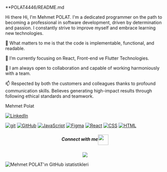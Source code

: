**POLAT4446/README.md

Hi there
Hi, I'm Mehmet POLAT. I'm a dedicated programmer on the path to becoming a professional in software development, driven by determination and passion. I constantly strive to improve myself and embrace learning new technologies.

👀 What matters to me is that the code is implementable, functional, and readable.

🌱 I’m currently focusing on React, Front-end ve Flutter Technologies.

👯 I am always open to collaboration and capable of working harmoniously with a team.

📫 Respected by both the customers and colleagues thanks to profound communication skills. Believes generating high-impact results through following ethical standards and teamwork.

Mehmet Polat

[![LinkedIn](https://img.shields.io/badge/--0077B5?logo=linkedin&logoColor=white)](https://www.linkedin.com/in/mehmetpolat46/)

[![git](https://img.shields.io/badge/--F05032?logo=git&logoColor=ffffff)](http://git-scm.com/)
[![GitHub](https://badgen.net/badge/icon/github?icon=github&label)](https://github.com/mehmetpolat46/)
[![JavaScript](https://img.shields.io/badge/--F7DF1E?logo=javascript&logoColor=000)](https://www.javascript.com/)
[![Figma](https://img.shields.io/badge/--F24E1E?logo=figma&logoColor=ffffff)](https://www.figma.com/)
[![React](https://img.shields.io/badge/--61DAFB?logo=react&logoColor=000)](https://reactjs.org/)
[![CSS](https://img.shields.io/badge/--1572B6?logo=css3&logoColor=white)](https://www.w3schools.com/css/)
[![HTML](https://img.shields.io/badge/--E34F26?logo=html5&logoColor=white)](https://html.com/)

<div align="center">

  <h5 align="center">Connect with me<img align="center" src="https://github.com/rajput2107/rajput2107/blob/master/Assets/Handshake.gif" height="33px" /></h5> 
</div>

<div align="center">
  <img src="https://profile-counter.glitch.me/mehmetpolat46/count.svg?"  />
</div>

![ Mehmet POLAT'ın GitHub istatistikleri ](https://github-readme-stats.vercel.app/api?username=mehmetpolat46&show_icons=true&theme=transparent)










